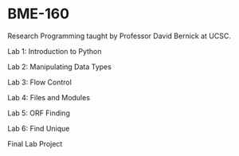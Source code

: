 # BME-160
Research Programming taught by Professor David Bernick at UCSC. 

Lab 1: Introduction to Python

Lab 2: Manipulating Data Types

Lab 3: Flow Control

Lab 4: Files and Modules

Lab 5: ORF Finding

Lab 6: Find Unique

Final Lab Project
